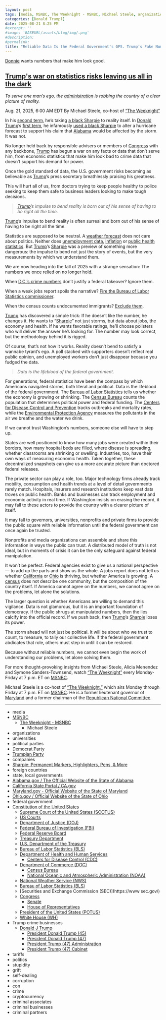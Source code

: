 ```yaml
---
layout: post
tags: [media, MSNBC, The Weeknight - MSNBC, Michael Steele, organizations, universities, political parties, Democrat Party, Trumpian Party, companies, Sharpie –  Permanent Markers Highlighters Pens & More, foreign countries, state local governments, Alabama.gov / The Official Website of the State of Alabama, California State Portal / CA.gov, Maryland.gov - Official Website of the State of Maryland, Ohio.gov / Official Website of the State of Ohio, federal government, Constitution of the United States, Supreme Court of the United States (SCOTUS), US Courts, Department of Justice (DOJ), Federal Bureau of Investigation (FBI), Federal Reserve Board, Treasury Department, U.S. Department of the Treasury, Bureau of Labor Statistics (BLS), Department of Health and Human Services (HHS), Centers for Disease Control (CDC), Department of Commerce (DOC), Census Bureau, National Oceanic and Atmospheric Administration (NOAA), National Weather Service (NWS), Bureau of Labor Statistics (BLS), Securities and Exchange Commission (SEC), Congress, Senate, House of Representatives, President of the United States (POTUS), White House (WH), Trump crime businesses, Donald J Trump, President Donald Trump (45), President Donald Trump (47), President Trump (47) Administration, President Trump (47) Cabinet, tariffs, politics, stupidity, grift, self-dealing, corruption, con, crime, cryptocurrency, criminal associates, criminal businesses, criminal partners]
categories: [Donald Trumpl]
date: 2025-08-21 8:25 PM 
#excerpt: ''
#image: 'BASEURL/assets/blog/img/.png'
#description:
#permalink:
title: "Reliable Data Is the Federal Government's GPS. Trump’s Fake Numbers Would Be Like Driving at Night Without Headlights"
---
```


[Donnie](https://www.donaldjtrump.com/) wants numbers that make him look good. 

## [Trump's war on statistics risks leaving us all in the dark](https://www.msnbc.com/opinion/msnbc-opinion/trump-statistics-crime-economy-health-rcna226069)

*To serve one man’s ego, the [administration](https://www.whitehouse.gov/administration/) is robbing the country of a clear picture of reality.*

Aug. 21, 2025, 6:00 AM EDT
By Michael Steele, co-host of [“The Weeknight”](https://www.msnbc.com/weeknight)


In his [second term](https://www.whitehouse.gov/administration/donald-j-trump/), he’s taking [a black Sharpie](https://www.msnbc.com/msnbc/watch/sharpie-gate-president-trump-s-alternate-hurricane-map-68235845962) to reality itself.
In [Donald Trump](https://www.donaldjtrump.com/)’s [first term](https://trumpwhitehouse.archives.gov/), he infamously [used a black Sharpie](https://www.msnbc.com/rachel-maddow-show/maddowblog/nine-months-later-relevance-sharpiegate-lingers-n1231178) to alter a hurricane forecast to support his claim that [Alabama](https://www.alabama.gov/) would be affected by the storm. It was not.

No longer held back by responsible advisers or members of [Congress](https://www.congress.gov/) with any backbone, [Trump](https://www.donaldjtrump.com/) has begun a war on any facts or data that don’t serve him, from economic statistics that make him look bad to crime data that doesn’t support his demand for power.

Once the gold standard of data, the U.S. government risks becoming as believable as [Trump](https://www.donaldjtrump.com/)’s press secretary breathlessly praising his greatness.

This will hurt all of us, from doctors trying to keep people healthy to police seeking to keep them safe to business leaders looking to make tough decisions.

> *[Trump](https://www.donaldjtrump.com/)’s impulse to bend reality is born out of his sense of having to be right all the time.*

[Trump](https://www.donaldjtrump.com/)’s impulse to bend reality is often surreal and born out of his sense of having to be right all the time.

Statistics are supposed to be neutral. A [weather forecast](https://www.weather.gov/) does not care about politics. Neither does [unemployment data](https://www.bls.gov/news.release/laus.toc.htm), [inflation](https://www.bls.gov/news.release/cpi.toc.htm) or [public health statistics](https://www.cdc.gov/nchs/index.html). But [Trump](https://www.donaldjtrump.com/)’s [Sharpie](https://www.sharpie.com/) was a preview of something more dangerous: the impulse to bend not just the story of events, but the very measurements by which we understand them.

We are now heading into the fall of 2025 with a strange sensation: The numbers we once relied on no longer hold.

When [D.C.’s crime numbers](https://www.msnbc.com/rachel-maddow-show/maddowblog/justice-department-launches-investigation-dc-crime-data-trumps-complai-rcna226085) don’t justify a federal takeover? Ignore them.

When a weak jobs report spoils the narrative? [Fire the Bureau of Labor Statistics commissioner](https://www.msnbc.com/opinion/msnbc-opinion/trump-markets-jobs-report-bls-economy-rcna223353).

When the census counts undocumented immigrants? [Exclude them](https://www.msnbc.com/opinion/msnbc-opinion/trumps-demand-new-census-unconstitutional-impossible-rcna223771).

[Trump](https://www.donaldjtrump.com/) has discovered a simple trick: If he doesn’t like the number, he changes it. He wants to “[Sharpie](https://www.sharpie.com/)” not just storms, but data about jobs, the economy and health. If he wants favorable ratings, he’ll choose pollsters who will deliver the answer he’s looking for. The number may look correct, but the methodology behind it is rigged.

Of course, that’s not how it works. Reality doesn’t bend to satisfy a wannabe tyrant’s ego. A poll stacked with supporters doesn’t reflect real public opinion, and unemployed workers don’t just disappear because you fudged the data.

> *Data is the lifeblood of the federal government.*

For generations, federal statistics have been the compass by which Americans navigated storms, both literal and political. Data is the lifeblood of the federal government. The [Bureau of Labor Statistics](https://www.bls.gov/) tells us whether the economy is growing or shrinking. The [Census Bureau](https://www.census.gov/) counts the population that determines political power and federal funding. The [Centers for Disease Control and Prevention](https://www.cdc.gov/) tracks outbreaks and mortality rates, while the [Environmental Protection Agency](https://www.epa.gov/) measures the pollutants in the air we breathe and the water we drink.

If we cannot trust Washington’s numbers, someone else will have to step up.

States are well positioned to know how many jobs were created within their borders, how many hospital beds are filled, where disease is spreading, whether classrooms are shrinking or swelling. Industries, too, have their own ways of measuring economic health. Taken together, these decentralized snapshots can give us a more accurate picture than doctored federal releases.

The private sector can play a role, too. Major technology firms already track mobility, consumption and health trends at a level of detail governments rarely match. Hospitals, insurers and research institutions keep vast data troves on public health. Banks and businesses can track employment and economic activity in real time. If Washington insists on erasing the record, it may fall to these actors to provide the country with a clearer picture of itself.

It may fall to governors, universities, nonprofits and private firms to provide the public square with reliable information until the federal government can once again be trusted.

Nonprofits and media organizations can assemble and share this information in ways the public can trust. A distributed model of truth is not ideal, but in moments of crisis it can be the only safeguard against federal manipulation.

It won’t be perfect. Federal agencies exist to give us a national perspective — to add up the parts and show us the whole. A jobs report does not tell us whether [California](https://www.ca.gov/) or [Ohio](https://ohio.gov/) is thriving, but whether America is growing. A [census](https://www.census.gov/) does not describe one community, but the composition of the country itself. If America cannot agree on the numbers, we cannot agree on the problems, let alone the solutions.

The larger question is whether Americans are willing to demand this vigilance. Data is not glamorous, but it is an important foundation of democracy. If the public shrugs at manipulated numbers, then the lies calcify into the official record. If we push back, then [Trump](https://www.donaldjtrump.com/)’s [Sharpie](https://www.sharpie.com/) loses its power.

The storm ahead will not just be political. It will be about who we trust to count, to measure, to tally our collective life. If the federal government abdicates that role, others must step in until it can be restored.

Because without reliable numbers, we cannot even begin the work of understanding our problems, let alone solving them.

For more thought-provoking insights from Michael Steele, Alicia Menendez and Symone Sanders-Townsend, watch [“The Weeknight”](https://www.msnbc.com/weeknight) every Monday-Friday at 7 p.m. ET on [MSNBC](https://www.msnbc.com/).

Michael Steele is a co-host of [“The Weeknight,”](https://www.msnbc.com/weeknight) which airs Monday through Friday at 7 p.m. ET on [MSNBC](https://www.msnbc.com/). He is a former lieutenant governor of [Maryland](https://www.maryland.gov/) and a former chairman of the [Republican National Committee](https://www.gop.com/). 

----
- media 
- [MSNBC](https://www.msnbc.com/)
    - [The Weeknight - MSNBC](https://www.msnbc.com/weeknight)
        - Michael Steele
- organizations 
- universities 
- political parties 
- [Democrat Party](https://www.democrats.org/)
- [Trumpian Party](https://www.gop.com/)
- companies 
- [Sharpie: Permanent Markers, Highlighters, Pens, & More](https://www.sharpie.com/)
- foreign countries 
- state, local governments 
- [Alabama.gov / The Official Website of the State of Alabama](https://www.alabama.gov/)
- [California State Portal / CA.gov](https://www.ca.gov/)
- [Maryland.gov - Official Website of the State of Maryland](https://www.maryland.gov/)
- [Ohio.gov / Official Website of the State of Ohio](https://ohio.gov/)
- federal government 
- [Constitution of the United States](https://constitution.congress.gov/)
    - [Supreme Court of the United States (SCOTUS)](https://www.supremecourt.gov/)
    - [US Courts](https://www.uscourts.gov/)
    - [Department of Justice (DOJ)](https://www.justice.gov/)
    - [Federal Bureau of Investigation (FBI)](https://www.fbi.gov/)
    - [Federal Reserve Board](https://www.federalreserve.gov/)
    - [Treasury Department](https://home.treasury.gov/)
    - [U.S. Department of the Treasury](https://home.treasury.gov/)
    - [Bureau of Labor Statistics (BLS)](https://www.bls.gov/)
    - [Department of Health and Human Services](https://www.hhs.gov/)
        - [Centers for Disease Control (CDC)](https://www.cdc.gov/)
    - [Department of Commerce (DOC)](https://www.commerce.gov/)
        - [Census Bureau](https://www.census.gov/)
        - [National Oceanic and Atmospheric Administration (NOAA)](https://www.noaa.gov/)
    - [National Weather Service (NWS)](https://www.weather.gov/)
    - [Bureau of Labor Statistics (BLS)](https://www.bls.gov/)
    - [Securities and Exchange Commission (SEC)](https://www sec.gov/)
    - [Congress](https://www.congress.gov/)
        - [Senate](https://www.senate.gov/)
        - [House of Representatives](https://www.house.gov/)
    - [President of the United States (POTUS)](https://www.whitehouse.gov/)
    - [White House (WH)](https://www.whitehouse.gov/)
- Trump crime businesses 
    - [Donald J Trump](https://www.donaldjtrump.com/)
         - [President Donald Trump (45)](https://trumpwhitehouse.archives.gov/)
        - [President Donald Trump (47)](https://www.whitehouse.gov/administration/donald-j-trump/)
        - [President Trump (47) Administration](https://www.whitehouse.gov/administration/)
        - [President Trump (47) Cabinet](https://www.whitehouse.gov/administration/the-cabinet/)
- tariffs
- politics
- stupidity
- grift
- self-dealing
- corruption
- con
- crime
- cryptocurrency 
- criminal associates
- criminal businesses
- criminal partners
 